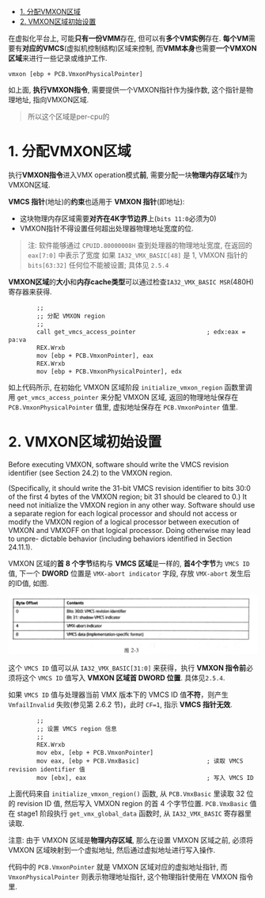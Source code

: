 
<!-- @import "[TOC]" {cmd="toc" depthFrom=1 depthTo=6 orderedList=false} -->

<!-- code_chunk_output -->

- [1. 分配VMXON区域](#1-分配vmxon区域)
- [2. VMXON区域初始设置](#2-vmxon区域初始设置)

<!-- /code_chunk_output -->

在虚拟化平台上, 可能**只有一份VMM**存在, 但可以有**多个VM实例**存在. **每个VM**需要有**对应的VMCS**(虚拟机控制结构)区域来控制, 而**VMM本身**也需要**一个VMXON区域**来进行一些记录或维护工作.

```x86asm
vmxon [ebp + PCB.VmxonPhysicalPointer]
```

如上面, **执行VMXON指令**, 需要提供一个VMXON指针作为操作数, 这个指针是物理地址, 指向VMXON区域.

> 所以这个区域是per-cpu的

# 1. 分配VMXON区域

执行**VMXON指令**进入VMX operation模式**前**, 需要分配一块**物理内存区域**作为VMXON区域.

**VMCS 指针**(地址)的**约束**也适用于 **VMXON 指针**(即地址):

* 这块物理内存区域需要**对齐在4K字节边界**上(`bits 11:0`必须为0)
* VMXON指针不得设置任何超出处理器物理地址宽度的位. 

>注: 
> 软件能够通过 `CPUID.80000008H` 查到处理器的物理地址宽度, 在返回的 `eax[7:0]` 中表示了宽度
> 如果 `IA32_VMX_BASIC[48]` 是 1, VMXON 指针的 `bits[63:32]` 任何位不能被设置; 具体见 `2.5.4`

**VMXON区域**的**大小**和**内存cache类型**可以通过检查`IA32_VMX_BASIC MSR`(480H)寄存器来获得.

```x86asm
        ;;
        ;; 分配 VMXON region
        ;;
        call get_vmcs_access_pointer                    ; edx:eax = pa:va
        REX.Wrxb
        mov [ebp + PCB.VmxonPointer], eax
        REX.Wrxb
        mov [ebp + PCB.VmxonPhysicalPointer], edx
```

如上代码所示, 在初始化 VMXON 区域阶段 `initialize_vmxon_region` 函数里调用 `get_vmcs_access_pointer` 来分配 VMXON 区域, 返回的物理地址保存在 `PCB.VmxonPhysicalPointer` 值里, 虚拟地址保存在 `PCB.VmxonPointer` 值里.

# 2. VMXON区域初始设置

Before executing VMXON, software should write the VMCS revision identifier (see Section 24.2) to the VMXON region. 

(Specifically, it should write the 31-bit VMCS revision identifier to bits 30:0 of the first 4 bytes of the VMXON region; bit 31 should be cleared to 0.) It need not initialize the VMXON region in any other way. Software should use a separate region for each logical processor and should not access or modify the VMXON region of a logical processor between execution of VMXON and VMXOFF on that logical processor. Doing otherwise may lead to unpre- dictable behavior (including behaviors identified in Section 24.11.1).

VMXON 区域的**首 8 个字节**结构与 **VMCS 区域**是一样的, **首4个字节**为 `VMCS ID` 值, 下一个 **DWORD** 位置是 `VMX-abort indicator` 字段, 存放 `VMX-abort` 发生后的ID值, 如图.

![config](./images/3.png)

这个 `VMCS ID` 值可以从 `IA32_VMX_BASIC[31:0]` 来获得，执行 **VMXON 指令前**必须将这个 `VMCS ID` 值写入 **VMXON 区域首 DWORD 位置**. 具体见`2.5.4`.

如果 `VMCS ID` 值与处理器当前 VMX 版本下的 VMCS ID 值**不符**，则产生 `VmfailInvalid` 失败(参见第 2.6.2 节)，此时 `CF=1`, 指示 **VMCS 指针无效**. 

```x86asm
        ;;
        ;; 设置 VMCS region 信息
        ;;
        REX.Wrxb      
        mov ebx, [ebp + PCB.VmxonPointer]
        mov eax, [ebp + PCB.VmxBasic]                   ; 读取 VMCS revision identifier 值 
        mov [ebx], eax                                  ; 写入 VMCS ID
```

上面代码来自 `initialize_vmxon_region()` 函数, 从 `PCB.VmxBasic` 里读取 32 位的 revision ID 值, 然后写入 VMXON region 的首 4 个字节位置. `PCB.VmxBasic` 值在 stage1 阶段执行 `get_vmx_global_data` 函数时, 从 `IA32_VMX_BASIC` 寄存器里读取.

注意: 由于 VMXON 区域是**物理内存区域**, 那么在设置 VMXON 区域之前, 必须将 VMXON 区域映射到一个虚拟地址, 然后通过虚拟地址进行写入操作.

代码中的 `PCB.VmxonPointer` 就是 VMXON 区域对应的虚拟地址指针, 而 `VmxonPhysicalPointer` 则表示物理地址指针, 这个物理指针使用在 VMXON 指令里.

